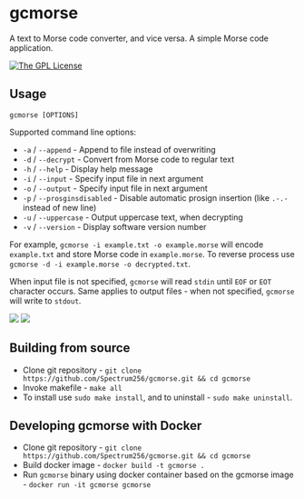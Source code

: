 # gcmorse
A text to Morse code converter, and vice versa. A simple Morse code application.


[![The GPL License](https://img.shields.io/badge/license-GPL-yellow.svg?style=flat-square)](https://opensource.org/licenses/GPL-3.0)

## Usage
`gcmorse [OPTIONS]`

Supported command line options:
 - `-a` / `--append` - Append to file instead of overwriting
 - `-d` / `--decrypt` - Convert from Morse code to regular text
 - `-h` / `--help` - Display help message
 - `-i` / `--input` - Specify input file in next argument
 - `-o` / `--output` - Specify input file in next argument
 - `-p` / `--prosginsdisabled` - Disable automatic prosign insertion (like `.-.-` instead of new line)
 - `-u` / `--uppercase` - Output uppercase text, when decrypting
 - `-v` / `--version` - Display software version number
 
For example, `gcmorse -i example.txt -o example.morse` will encode `example.txt` and store Morse code in `example.morse`.
To reverse process use `gcmorse -d -i example.morse -o decrypted.txt`.

When input file is not specified, `gcmorse` will read `stdin` until `EOF` or `EOT` character occurs.
Same applies to output files - when not specified, `gcmorse` will write to `stdout`.


<img src=https://a.fsdn.com/con/app/proj/gcmorse/screenshots/gcmorse_macos.png/245/183/1/>
<img src=https://a.fsdn.com/con/app/proj/gcmorse/screenshots/gcmorse_debian.png/245/183/1/>


## Building from source
 - Clone git repository - `git clone https://github.com/Spectrum256/gcmorse.git && cd gcmorse`
 - Invoke makefile - `make all`
 - To install use `sudo make install`, and to uninstall - `sudo make uninstall`.
 
## Developing gcmorse with Docker
 - Clone git repository - `git clone https://github.com/Spectrum256/gcmorse.git && cd gcmorse`
 - Build docker image - `docker build -t gcmorse .`
 - Run `gcmorse` binary using docker container based on the gcmorse image - `docker run -it gcmorse gcmorse`
